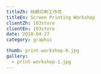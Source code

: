 ```yaml
---
titleZh: 絲網印刷工作坊
titleEn: Screen Printing Workshop
clientZh: 103store
clientEn: 103store
date: 2018-04-27
category: graphic

thumb: print-workshop-0.jpg
gallery:
  - print-workshop-1.jpg
---
```

